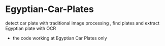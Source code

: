 # Egyptian-Car-Plates
<p>detect car plate with traditional image processing , find plates and extract Egyptian plate with OCR</p>

- the code working at Egyptian Car Plates only
